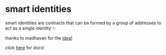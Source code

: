 # smart identities

smart identities are contracts that can be formed by a group of addresses to act as a single identity ✨

thanks to madhavan for the [idea!](https://mirror.xyz/madhavanmalolan.eth/rB9taCl2uKAYb-Hy8QbZPgF4ElB5rNZXMhCEyxp6z0Y)

click [here](https://docs.smart-identities.sudham.xyz/) for docs!
